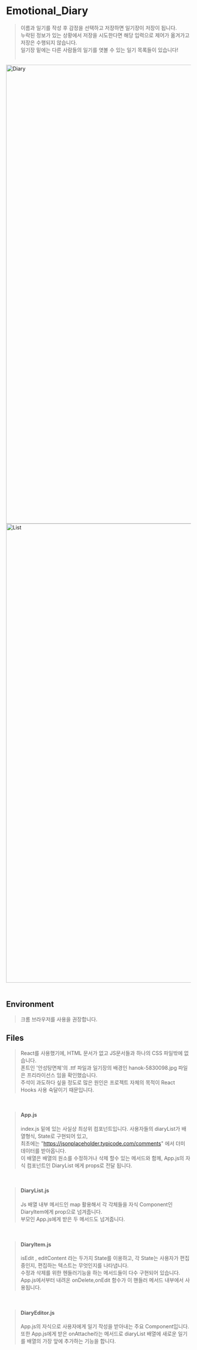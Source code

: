 # Emotional_Diary

> 이름과 일기를 작성 후 감정을 선택하고 저장하면 일기장이 저장이 됩니다.<br>
> 누락된 정보가 있는 상황에서 저장을 시도한다면 해당 입력으로 제어가 옮겨가고 저장은 수행되지 않습니다.<br>
> 일기장 밑에는 다른 사람들의 일기를 엿볼 수 있는 일기 목록들이 있습니다!<br><br>
<img width="1249" alt="Diary" src="https://user-images.githubusercontent.com/124281401/221821736-f3f05ec7-15c8-42ed-9c83-9b82b1a0c17d.png">
<img width="1250" alt="List" src="https://user-images.githubusercontent.com/124281401/221821791-843b846a-950f-4332-b14a-a47c49cc1362.png">
<br><br>

## Environment

> 크롬 브라우저를 사용을 권장합니다.<br>

## Files

> React를 사용했기에, HTML 문서가 없고 JS문서들과 하나의 CSS 파일밖에 없습니다.<br>
> 폰트인 '안성탕면체'의 .ttf 파일과 일기장의 배경인 hanok-5830098.jpg 파일은 프리라이선스 임을 확인했습니다.<br>
> 주석이 과도하다 싶을 정도로 많은 원인은 프로젝트 자체의 목적이 React Hooks 사용 숙달이기 때문입니다.<br>

<br>

> #### App.js
>
> index.js 밑에 있는 사실상 최상위 컴포넌트입니다. 사용자들의 diaryList가 배열형식, State로 구현되어 있고,<br> 최초에는 "https://jsonplaceholder.typicode.com/comments" 에서 더미 데이터를 받아옵니다.<br>
> 이 배열은 배열의 원소를 수정하거나 삭제 할수 있는 메서드와 함께, App.js의 자식 컴포넌트인 DiaryList 에게 props로 전달 됩니다.<br>

<br>

> #### DiaryList.js
>
> Js 배열 내부 메서드인 map 활용해서 각 각체들을 자식 Component인 DiaryItem에게 prop으로 넘겨줍니다.<br>
> 부모인 App.js에게 받은 두 메서드도 넘겨줍니다.<br>

<br>

> #### DiaryItem.js
>
> isEdit , editContent 라는 두가지 State를 이용하고, 각 State는 사용자가 편집중인지, 편집하는 텍스트는 무엇인지를 나타냅니다.<br>
> 수정과 삭제를 위한 헨들러기능을 하는 메서드들이 다수 구현되어 있습니다. App.js에서부터 내려온 onDelete,onEdit 함수가 이 핸들러 메서드 내부에서 사용됩니다.<br>

<br>

> #### DiaryEditor.js
>
> App.js의 자식으로 사용자에게 일기 작성을 받아내는 주요 Component입니다.<br>
> 또한 App.js에게 받은 onAttache라는 메서드로 diaryList 배열에 새로운 일기를 배열의 가장 앞에 추가하는 기능을 합니다.<br>
